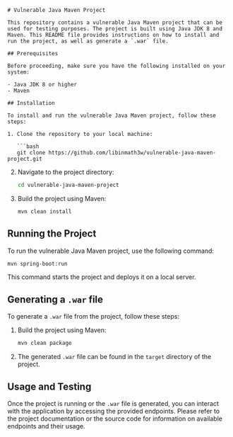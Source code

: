 ```
# Vulnerable Java Maven Project

This repository contains a vulnerable Java Maven project that can be used for testing purposes. The project is built using Java JDK 8 and Maven. This README file provides instructions on how to install and run the project, as well as generate a `.war` file.

## Prerequisites

Before proceeding, make sure you have the following installed on your system:

- Java JDK 8 or higher
- Maven

## Installation

To install and run the vulnerable Java Maven project, follow these steps:

1. Clone the repository to your local machine:

   ```bash
   git clone https://github.com/libinmath3w/vulnerable-java-maven-project.git
   ```

2. Navigate to the project directory:

   ```bash
   cd vulnerable-java-maven-project
   ```

3. Build the project using Maven:

   ```bash
   mvn clean install
   ```

## Running the Project

To run the vulnerable Java Maven project, use the following command:

```bash
mvn spring-boot:run
```

This command starts the project and deploys it on a local server.

## Generating a `.war` file

To generate a `.war` file from the project, follow these steps:

1. Build the project using Maven:

   ```bash
   mvn clean package
   ```

2. The generated `.war` file can be found in the `target` directory of the project.

## Usage and Testing

Once the project is running or the `.war` file is generated, you can interact with the application by accessing the provided endpoints. Please refer to the project documentation or the source code for information on available endpoints and their usage.
